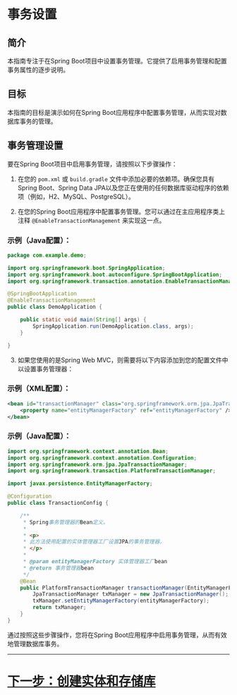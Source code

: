 # 事务设置

## 简介

本指南专注于在Spring Boot项目中设置事务管理。它提供了启用事务管理和配置事务属性的逐步说明。

## 目标

本指南的目标是演示如何在Spring Boot应用程序中配置事务管理，从而实现对数据库事务的管理。

## 事务管理设置

要在Spring Boot项目中启用事务管理，请按照以下步骤操作：

1. 在您的 `pom.xml` 或 `build.gradle` 文件中添加必要的依赖项。确保您具有Spring Boot、Spring Data JPA以及您正在使用的任何数据库驱动程序的依赖项（例如，H2、MySQL、PostgreSQL）。

2. 在您的Spring Boot应用程序中配置事务管理。您可以通过在主应用程序类上注释 `@EnableTransactionManagement` 来实现这一点。

### 示例（Java配置）：

```java
package com.example.demo;

import org.springframework.boot.SpringApplication;
import org.springframework.boot.autoconfigure.SpringBootApplication;
import org.springframework.transaction.annotation.EnableTransactionManagement;

@SpringBootApplication
@EnableTransactionManagement
public class DemoApplication {

    public static void main(String[] args) {
        SpringApplication.run(DemoApplication.class, args);
    }

}
```

3. 如果您使用的是Spring Web MVC，则需要将以下内容添加到您的配置文件中以设置事务管理器：

### 示例（XML配置）：

```xml
<bean id="transactionManager" class="org.springframework.orm.jpa.JpaTransactionManager">
    <property name="entityManagerFactory" ref="entityManagerFactory" />
</bean>
```

### 示例（Java配置）：

```java
import org.springframework.context.annotation.Bean;
import org.springframework.context.annotation.Configuration;
import org.springframework.orm.jpa.JpaTransactionManager;
import org.springframework.transaction.PlatformTransactionManager;

import javax.persistence.EntityManagerFactory;

@Configuration
public class TransactionConfig {

    /**
     * Spring事务管理器的Bean定义。
     *
     * <p>
     * 此方法使用配置的实体管理器工厂设置JPA的事务管理器。
     * </p>
     *
     * @param entityManagerFactory 实体管理器工厂bean
     * @return 事务管理器bean
     */
    @Bean
    public PlatformTransactionManager transactionManager(EntityManagerFactory entityManagerFactory) {
        JpaTransactionManager txManager = new JpaTransactionManager();
        txManager.setEntityManagerFactory(entityManagerFactory);
        return txManager;
    }
}
```

通过按照这些步骤操作，您将在Spring Boot应用程序中启用事务管理，从而有效地管理数据库事务。

---

# [下一步：创建实体和存储库](lessons/entities-and-repositories.md)